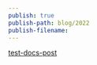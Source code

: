 ```yaml
---
publish: true
publish-path: blog/2022
publish-filename: 
---
```

[test-docs-post](../../docs/test-docs-post#)